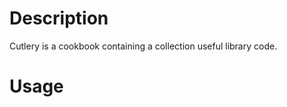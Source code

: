 Description
===========

Cutlery is a cookbook containing a collection useful library code.

Usage
=====

